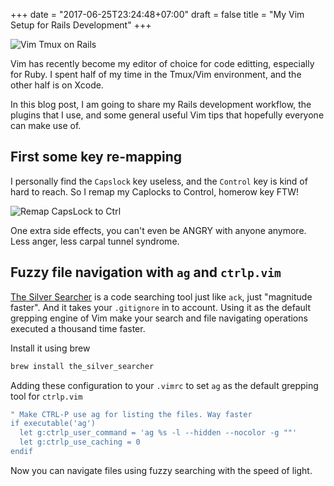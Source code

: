 +++
date = "2017-06-25T23:24:48+07:00"
draft = false
title = "My Vim Setup for Rails Development"
+++

![Vim Tmux on Rails](/images/vim_tmux_on_rails.png)

Vim has recently become my editor of choice for code editting, especially for Ruby. I spent half of my time in the Tmux/Vim environment, and the other half is on Xcode. 

In this blog post, I am going to share my Rails development workflow, the plugins that I use, and some general useful Vim tips that 
hopefully everyone can make use of.

## First some key re-mapping

I personally find the `Capslock` key useless, and the `Control` key is kind of hard to reach. So I remap my Caplocks to Control, homerow key FTW!

![Remap CapsLock to Ctrl](images/caplocks_to_control_key_remapping.png)

One extra side effects, you can't even be ANGRY with anyone anymore. Less anger, less carpal tunnel syndrome.

## Fuzzy file navigation with `ag` and `ctrlp.vim`

[The Silver Searcher](https://github.com/ggreer/the_silver_searcher) is a code searching tool just like `ack`, just "magnitude faster". And it takes your `.gitignore` in to account. Using it as the default grepping engine of Vim make your search and file navigating operations executed a thousand time faster.

Install it using brew

```bash
brew install the_silver_searcher
```

Adding these configuration to your `.vimrc` to set `ag` as the default grepping tool for `ctrlp.vim`

```bash
" Make CTRL-P use ag for listing the files. Way faster
if executable('ag')
  let g:ctrlp_user_command = 'ag %s -l --hidden --nocolor -g ""'
  let g:ctrlp_use_caching = 0
endif
```

Now you can navigate files using fuzzy searching with the speed of light.

<script type="text/javascript" src="https://asciinema.org/a/77OkkZUSLiukEOU3fBwcltpmV.js" id="asciicast-77OkkZUSLiukEOU3fBwcltpmV" async></script>